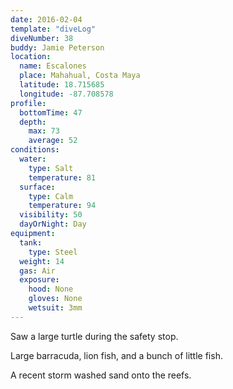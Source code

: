 ```yaml
---
date: 2016-02-04
template: "diveLog"
diveNumber: 38
buddy: Jamie Peterson
location:
  name: Escalones
  place: Mahahual, Costa Maya
  latitude: 18.715685
  longitude: -87.708578
profile:
  bottomTime: 47
  depth:
    max: 73
    average: 52
conditions:
  water:
    type: Salt
    temperature: 81
  surface:
    type: Calm
    temperature: 94
  visibility: 50
  dayOrNight: Day
equipment:
  tank:
    type: Steel
  weight: 14
  gas: Air
  exposure:
    hood: None
    gloves: None
    wetsuit: 3mm
---
```

Saw a large turtle during the safety stop.

Large barracuda, lion fish, and a bunch of little fish.

A recent storm washed sand onto the reefs.

